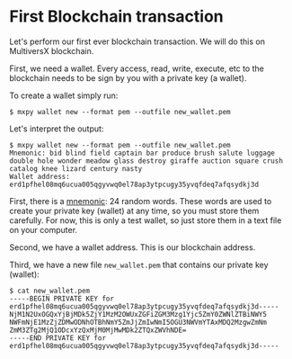 # First Blockchain transaction

Let's perform our first ever blockchain transaction.
We will do this on MultiversX blockchain.

First, we need a wallet. Every access, read, write, execute, etc to the blockchain needs to be sign by you with a private key (a wallet).

To create a wallet simply run:
```shell
$ mxpy wallet new --format pem --outfile new_wallet.pem
```

Let's interpret the output:
```shell
$ mxpy wallet new --format pem --outfile new_wallet.pem
Mnemonic: bid blind field captain bar produce brush salute luggage double hole wonder meadow glass destroy giraffe auction square crush catalog knee lizard century nasty
Wallet address: erd1pfhel08mq6ucua005qgyvwq0el78ap3ytpcugy35yvqfdeq7afqsydkj3d
```

First, there is a [mnemonic](https://en.wikipedia.org/wiki/Mnemonic): 24 random words.
These words are used to create your private key (wallet) at any time, so you must store them carefully.
For now, this is only a test wallet, so just store them in a text file on your computer.

Second, we have a wallet address. This is our blockchain address.

Third, we have a new file `new_wallet.pem` that contains our private key (wallet):
```shell
$ cat new_wallet.pem 
-----BEGIN PRIVATE KEY for erd1pfhel08mq6ucua005qgyvwq0el78ap3ytpcugy35yvqfdeq7afqsydkj3d-----
NjM1N2UxOGQxYjBjMDk5ZjY1MzM2OWUxZGFiZGM3Mzg1Yjc5ZmY0ZWNlZTBiNWY5
NWFmNjE1MzZjZDMwODNhOTBhNmY5ZmJjZmIwNmI5OGU3NWVmYTAxMDQ2MzgwZmNm
ZmM3ZTg2MjQ1ODcxYzQxMjM0MjMwMDk2ZTQxZWVhNDE=
-----END PRIVATE KEY for erd1pfhel08mq6ucua005qgyvwq0el78ap3ytpcugy35yvqfdeq7afqsydkj3d-----
```